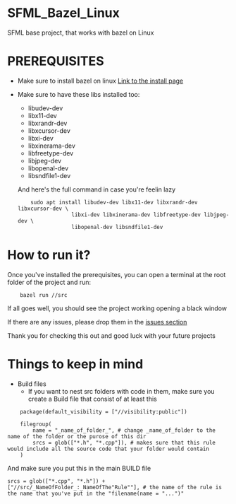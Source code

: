 # SFML_Bazel_Linux
SFML base project, that works with bazel on Linux


# PREREQUISITES
- Make sure to install bazel on linux [Link to the install page](https://bazel.build/install)

- Make sure to have these libs installed too:
    - libudev-dev
    - libx11-dev
    - libxrandr-dev
    - libxcursor-dev
    - libxi-dev
    - libxinerama-dev
    - libfreetype-dev
    - libjpeg-dev
    - libopenal-dev
    - libsndfile1-dev

    And here's the full command in case you're feelin lazy
    ```
        sudo apt install libudev-dev libx11-dev libxrandr-dev libxcursor-dev \
                     libxi-dev libxinerama-dev libfreetype-dev libjpeg-dev \
                     libopenal-dev libsndfile1-dev
    ```

# How to run it?
Once you've installed the prerequisites, you can open a terminal at the root folder of the project and run:
```
    bazel run //src

```

If all goes well, you should see the project working opening a black window

If there are any issues, please drop them in the [issues section](https://github.com/SpikyPhrog/SFML_Bazel_Linux/issues)

Thank you for checking this out and good luck with your future projects

# Things to keep in mind

- Build files
    - If you want to nest src folders with code in them, make sure you create a Build file that consist of at least this
```
    package(default_visibility = ["//visibility:public"])

    filegroup(
        name = "_name_of_folder_", # change _name_of_folder to the name of the folder or the purose of this dir
        srcs = glob(["*.h", "*.cpp"]), # makes sure that this rule would include all the source code that your folder would contain
    )
```
And make sure you put this in the main BUILD file

    srcs = glob(["*.cpp", "*.h"]) + ["//src/_NameOfFolder_:_NameOfThe"Rule""], # the name of the rule is the name that you've put in the "filename(name = "...")"
